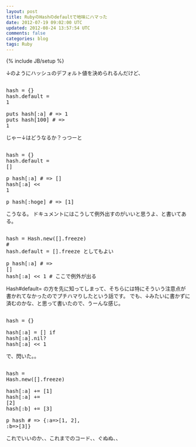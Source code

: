```yaml
---
layout: post
title: RubyのHashのdefaultで地味にハマった
date: 2012-07-19 09:02:00 UTC
updated: 2012-08-24 13:57:54 UTC
comments: false
categories: blog
tags: Ruby
---
```

{% include JB/setup %}

↓のようにハッシュのデフォルト値を決められるんだけど、<br /> <pre class="brush:ruby"><br />hash = {}<br />hash.default = 1<br /><br />puts hash[:a]  # =&gt; 1<br />puts hash[100] # =&gt; 1<br /></pre> じゃー↓はどうなるか？っつーと  <pre class="brush:ruby"><br />hash = {}<br />hash.default = []<br /><br />p hash[:a]    # => []<br />hash[:a] << 1<br /><br />p hash[:hoge] # => [1]<br /></pre> こうなる。 ドキュメントにはこうして例外出すのがいいと思うよ、と書いてある。  <pre class="brush:ruby"><br />hash = Hash.new([].freeze)<br /># hash.default = [].freeze としてもよい<br /><br />p hash[:a]      # => []<br />hash[:a] << 1 # ここで例外が出る<br /></pre> Hash#default= の方を先に知ってしまって、そちらには特にそういう注意点が書かれてなかったのでプチハマりしたという話です。 でも、↓みたいに書かずに済むのかな、と思って書いたので、うーんな感じ。  <pre class="brush:ruby"><br />hash = {}<br /><br />hash[:a] = [] if hash[:a].nil?<br />hash[:a] << 1<br /></pre> で、閃いた。。  <pre class="brush:ruby"><br />hash = Hash.new([].freeze)<br /><br />hash[:a] += [1]<br />hash[:a] += [2]<br />hash[:b] += [3]<br /><br />p hash # => {:a=>[1, 2], :b=>[3]}<br /></pre> これでいいのか、、これまでのコード、、ぐぬぬ、、